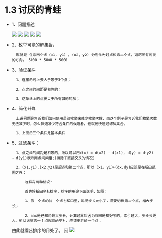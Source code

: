 # 1.3 讨厌的青蛙

- 1、问题描述

    ![](https://github.com/hunzino1/images/blob/master/resources/images/algorithm/enumeration/2%E3%80%81%E8%AE%A8%E5%8E%8C%E7%9A%84%E9%9D%92%E8%9B%99/1.png)
    ![](https://github.com/hunzino1/images/blob/master/resources/images/algorithm/enumeration/2%E3%80%81%E8%AE%A8%E5%8E%8C%E7%9A%84%E9%9D%92%E8%9B%99/2.png)
    ![](https://github.com/hunzino1/images/blob/master/resources/images/algorithm/enumeration/2%E3%80%81%E8%AE%A8%E5%8E%8C%E7%9A%84%E9%9D%92%E8%9B%99/3.png)
    ![](https://github.com/hunzino1/images/blob/master/resources/images/algorithm/enumeration/2%E3%80%81%E8%AE%A8%E5%8E%8C%E7%9A%84%E9%9D%92%E8%9B%99/4.png)
    ![](https://github.com/hunzino1/images/blob/master/resources/images/algorithm/enumeration/2%E3%80%81%E8%AE%A8%E5%8E%8C%E7%9A%84%E9%9D%92%E8%9B%99/5.png)

- 2、枚举可能的解集合， 

        那就是 任意两个点（x1, y1）, (x2, y2) 分别作为起点和第二个点，遍历所有可能的方向， 5000 * 5000 * 5000

- 3、验证条件

    	1、连接的线上要大于等于3个点；
	
    	2、点之间的间距是相等的；
	
    	3、这条线上的点要大于所有其他的解；

- 4、简化计算

    	上道例题是告诉我们如何使用局部枚举来减少枚举次数，而这个例子是告诉我们枚举次数无法减少时，怎么快速减少符合条件的候选者，也就是快速过滤解集合。

    	1、上面的三个条件是基本条件
	
- 5、过滤条件：

    	1、点之间的间距是相等的，所以可以用d(x) = d(x2) - d(x1), d(y) = d(y2) - d(y1)表示两点间间距;(排除了直接交叉的情况)
	
    	2、(x1,y1),(x2,y2)是起点和第二个点，所以 (x1，y1)+(dx,dy)应该是在稻田范围之外；
	
    		这样有两种情况：
		
    		首先将稻田坐标排序，排序的用途下面说明，如图：
		
    		1、第一个点的前一个点在稻田里，说明步长太小了，需要切换第二个点，增大步长；
		
    		2、max是已知的最大步长，计算越界后因为稻田是排好序的，索引越大，步长会更大，所以说明第一个点选取的不对，应该更新前一个点；
		
	由此就看出排序的用处了。
￼
    ![](https://github.com/hunzino1/images/blob/master/resources/images/algorithm/enumeration/2%E3%80%81%E8%AE%A8%E5%8E%8C%E7%9A%84%E9%9D%92%E8%9B%99/6.png)
